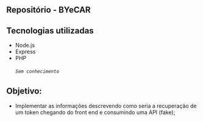 ## Repositório - BYeCAR

## Tecnologias utilizadas
- Node.js
- Express
- PHP <h6>`Sem conhecimento`</h6>

## Objetivo:
  * Implementar as informações descrevendo como seria a recuperação de um token chegando do front end e consumindo uma API (fake);
<br><br><br>

